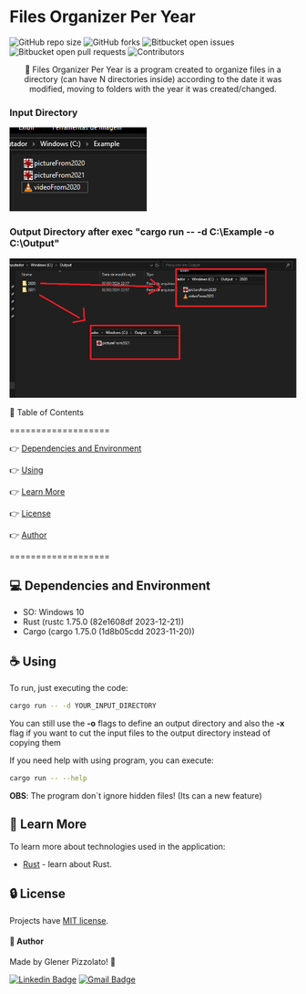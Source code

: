 # **Files Organizer Per Year**

![GitHub repo size](https://img.shields.io/github/repo-size/glener10/files-organizer-per-year)
![GitHub forks](https://img.shields.io/github/forks/glener10/files-organizer-per-year)
![Bitbucket open issues](https://img.shields.io/bitbucket/issues/glener10/files-organizer-per-year)
![Bitbucket open pull requests](https://img.shields.io/bitbucket/pr-raw/glener10/files-organizer-per-year)
![Contributors](https://img.shields.io/github/contributors/glener10/files-organizer-per-year.svg)

<p align="center"> 🚀 Files Organizer Per Year is a program created to organize files in a directory (can have N directories inside) according to the date it was modified, moving to folders with the year it was created/changed. </p>

### **Input Directory**

![Example of disorganized input and files](documentation/inputExample.png)

### **Output Directory after exec "cargo run -- -d C:\Example -o C:\Output"**

![Files organized after execution](documentation/outputExample.png)

🏁 Table of Contents

===================

<!--ts-->

👉 [Dependencies and Environment](#dependenciesandenvironment)

👉 [Using](#using)

👉 [Learn More](#learnmore)

👉 [License](#license)

👉 [Author](#author)

<!--te-->

===================

<div id="dependenciesandenvironment"></div>

## 💻 **Dependencies and Environment**

- SO: Windows 10
- Rust (rustc 1.75.0 (82e1608df 2023-12-21))
- Cargo (cargo 1.75.0 (1d8b05cdd 2023-11-20))

<div id="using"></div>

## ☕ **Using**

To run, just executing the code:

```bash
cargo run -- -d YOUR_INPUT_DIRECTORY
```

You can still use the **-o** flags to define an output directory and also the **-x** flag if you want to cut the input files to the output directory instead of copying them

If you need help with using program, you can execute:

```bash
cargo run -- --help
```

**OBS**: The program don`t ignore hidden files! (Its can a new feature)

<div id="learnmore"></div>

## 📖 **Learn More**

To learn more about technologies used in the application:

- [Rust](https://www.rust-lang.org/) - learn about Rust.

<div id="license"></div>

## 🔒 **License**

Projects have [MIT license](LICENSE).

<div id="author"></div>

#### **👷 Author**

Made by Glener Pizzolato! 🙋

[![Linkedin Badge](https://img.shields.io/badge/-Glener-blue?style=flat-square&logo=Linkedin&logoColor=white&link=https://www.linkedin.com/in/glener-pizzolato/)](https://www.linkedin.com/in/glener-pizzolato-6319821b0/)
[![Gmail Badge](https://img.shields.io/badge/-glenerpizzolato@gmail.com-c14438?style=flat-square&logo=Gmail&logoColor=white&link=mailto:glenerpizzolato@gmail.com)](mailto:glenerpizzolato@gmail.com)
